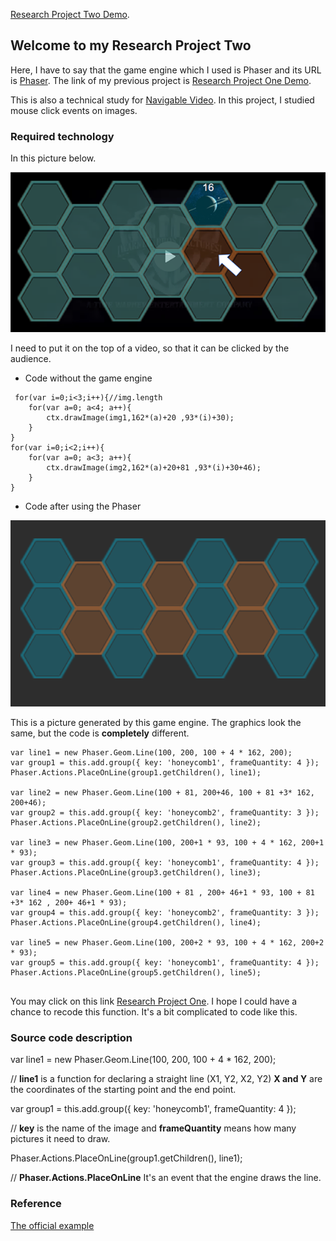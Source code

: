 [Research Project Two Demo](http://www.06-90.com/projects/p2/index.html). 



## Welcome to my Research Project Two

Here, I have to say that the game engine which I used is Phaser and its URL is [Phaser](http://phaser.io/). The link of my previous project is [Research Project One Demo](https://github.com/ChenLyu01/Research-Project-1).

This is also a technical study for [Navigable Video](http://www.06-90.com/final/finalprojectChenLyu.html). In this project, I studied mouse click events on images.

### Required technology

In this picture below.

![Image text](https://github.com/ChenLyu01/Research-Project-1/blob/master/image/image1.png) 

I need to put it on the top of a video, so that it can be clicked by the audience.



- Code without the game engine

```
 for(var i=0;i<3;i++){//img.length
	for(var a=0; a<4; a++){
		ctx.drawImage(img1,162*(a)+20 ,93*(i)+30);
	}
}
for(var i=0;i<2;i++){    
	for(var a=0; a<3; a++){
		ctx.drawImage(img2,162*(a)+20+81 ,93*(i)+30+46);
	}   
}
```




- Code after using the Phaser

![Image text](https://github.com/ChenLyu01/Research-Project-1/blob/master/image/image2.png)

This is a picture generated by this game engine. The graphics look the same, but the code is **completely** different.

```
var line1 = new Phaser.Geom.Line(100, 200, 100 + 4 * 162, 200);
var group1 = this.add.group({ key: 'honeycomb1', frameQuantity: 4 });
Phaser.Actions.PlaceOnLine(group1.getChildren(), line1);
	
var line2 = new Phaser.Geom.Line(100 + 81, 200+46, 100 + 81 +3* 162, 200+46);
var group2 = this.add.group({ key: 'honeycomb2', frameQuantity: 3 });
Phaser.Actions.PlaceOnLine(group2.getChildren(), line2);			

var line3 = new Phaser.Geom.Line(100, 200+1 * 93, 100 + 4 * 162, 200+1 * 93);
var group3 = this.add.group({ key: 'honeycomb1', frameQuantity: 4 });
Phaser.Actions.PlaceOnLine(group3.getChildren(), line3);
	
var line4 = new Phaser.Geom.Line(100 + 81 , 200+ 46+1 * 93, 100 + 81 +3* 162 , 200+ 46+1 * 93);
var group4 = this.add.group({ key: 'honeycomb2', frameQuantity: 3 });
Phaser.Actions.PlaceOnLine(group4.getChildren(), line4);	
	
var line5 = new Phaser.Geom.Line(100, 200+2 * 93, 100 + 4 * 162, 200+2 * 93);
var group5 = this.add.group({ key: 'honeycomb1', frameQuantity: 4 });
Phaser.Actions.PlaceOnLine(group5.getChildren(), line5);			
	
```

You may click on this link [Research Project One](http://www.06-90.com/projects/p1/index.html). 
I hope I could have a chance to recode this function. It's a bit complicated to code like this.



### Source code description

var line1 = new Phaser.Geom.Line(100, 200, 100 + 4 * 162, 200);

// **line1** is a function for declaring a straight line (X1, Y2, X2, Y2) **X and Y** are the coordinates of the starting point and the end point.

var group1 = this.add.group({ key: 'honeycomb1', frameQuantity: 4 });

// **key** is the name of the image and **frameQuantity** means how many pictures it need to draw.

Phaser.Actions.PlaceOnLine(group1.getChildren(), line1);

// **Phaser.Actions.PlaceOnLine** It's an event that the engine draws the line.




### Reference
[The official example](https://labs.phaser.io/edit.html?src=src\actions\place%20on%20line.js) 

